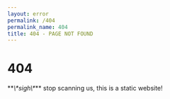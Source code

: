 ```yaml
---
layout: error
permalink: /404
permalink_name: 404
title: 404 - PAGE NOT FOUND
---
```


<h1>404</h1>
**<em>\*sigh\*</em>** stop scanning us, this is a static website!